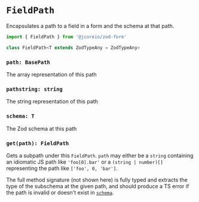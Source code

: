 # `FieldPath`

Encapsulates a path to a field in a form and the schema at that path.

```ts
import { FieldPath } from '@jcoreio/zod-form'
```

```ts
class FieldPath<T extends ZodTypeAny = ZodTypeAny>
```

### `path: BasePath`

The array representation of this path

### `pathstring: string`

The string representation of this path

### `schema: T`

The Zod schema at this path

### `get(path): FieldPath`

Gets a subpath under this `FieldPath`. `path` may either be a `string` containing an idiomatic JS path
like `'foo[0].bar'` or a `(string | number)[]` representing the path like `['foo', 0, 'bar']`.

The full method signature (not shown here) is fully typed and extracts the type of the subschema at
the given path, and should produce a TS error if the path is invalid or doesn't exist in [`schema`](#schema-t).
